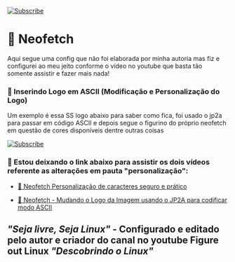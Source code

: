 <a href="https://www.youtube.com/channel/UC_XRbJwaHSMLUZWFGndlGTQ?sub_confirmation=1"><img title="Subscribe" src="https://figureoutlinux.github.io/linux/header.png" /></a> 
<br />
#

# 🔰 Neofetch
 Aqui segue uma config que não foi elaborada por minha autoria mas fiz e configurei ao meu jeito conforme o vídeo no youtube
que basta tão somente assistir e fazer mais nada!

### 🔰 Inserindo Logo em ASCII (Modificação e Personalização do Logo)
Um exemplo é essa SS logo abaixo para saber como fica, foi usado o jp2a para passar em código ASCII e depois segue o figurino
do próprio neofetch em questão de cores disponíveis dentre outras coisas

<a href="https://www.youtube.com/channel/UC_XRbJwaHSMLUZWFGndlGTQ?sub_confirmation=1"><img title="Subscribe" src="https://figureoutlinux.github.io/linux/neofetch/a.png" /></a>


 ### 🔰 Estou deixando o link abaixo para assistir os dois vídeos referente as alterações em pauta "personalização":
 
- [🔵 Neofetch Personalização de caracteres seguro e prático](https://www.youtube.com/watch?v=aXNHP30ORNM&t=29s)<br/>

- [🔵 Neofetch - Mudando o Logo da Imagem usando o JP2A para codificar modo ASCII](https://www.youtube.com/watch?v=HeJQeDi5DkQ)<br/>

## *"Seja livre, Seja Linux"* - Configurado e editado pelo autor e criador do canal no youtube Figure out Linux *"Descobrindo o Linux"*

